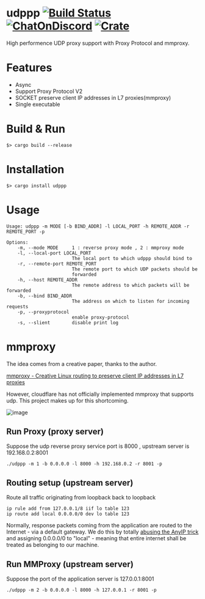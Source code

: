 # udppp [![Build Status](https://img.shields.io/github/workflow/status/b23r0/udppp/Rust)](https://github.com/b23r0/udppp/actions/workflows/rust.yml) [![ChatOnDiscord](https://img.shields.io/badge/chat-on%20discord-blue)](https://discord.gg/ZKtYMvDFN4) [![Crate](https://img.shields.io/crates/v/udppp)](https://crates.io/crates/udppp)
High performence UDP proxy support with Proxy Protocol and mmproxy.

# Features

* Async
* Support Proxy Protocol V2
* SOCKET preserve client IP addresses in L7 proxies(mmproxy)
* Single executable

# Build & Run

`$> cargo build --release`

# Installation

`$> cargo install udppp`

# Usage

```
Usage: udppp -m MODE [-b BIND_ADDR] -l LOCAL_PORT -h REMOTE_ADDR -r REMOTE_PORT -p

Options:
    -m, --mode MODE     1 : reverse proxy mode , 2 : mmproxy mode
    -l, --local-port LOCAL_PORT
                        The local port to which udppp should bind to
    -r, --remote-port REMOTE_PORT
                        The remote port to which UDP packets should be
                        forwarded
    -h, --host REMOTE_ADDR
                        The remote address to which packets will be forwarded
    -b, --bind BIND_ADDR
                        The address on which to listen for incoming requests
    -p, --proxyprotocol
                        enable proxy-protocol
    -s, --slient        disable print log

```

# mmproxy

The idea comes from a creative paper, thanks to the author. 

[mmproxy - Creative Linux routing to preserve client IP addresses in L7 proxies](https://blog.cloudflare.com/mmproxy-creative-way-of-preserving-client-ips-in-spectrum/)

However, cloudflare has not officially implemented mmproxy that supports udp. This project makes up for this shortcoming.

![image]( https://github.com/b23r0/udppp/blob/main/example/mmproxy.jpg)

## Run Proxy (proxy server)

Suppose the udp reverse proxy service port is 8000 , upstream server is 192.168.0.2:8001

```
./udppp -m 1 -b 0.0.0.0 -l 8000 -h 192.168.0.2 -r 8001 -p
```

## Routing setup (upstream server) 

Route all traffic originating from loopback back to loopback

```
ip rule add from 127.0.0.1/8 iif lo table 123
ip route add local 0.0.0.0/0 dev lo table 123
```

Normally, response packets coming from the application are routed to the Internet - via a default gateway. We do this by totally [abusing the AnyIP trick](https://blog.cloudflare.com/how-we-built-spectrum/) and assigning 0.0.0.0/0 to "local" - meaning that entire internet shall be treated as belonging to our machine. 

## Run MMProxy (upstream server)

Suppose the port of the application server is 127.0.0.1:8001

```
./udppp -m 2 -b 0.0.0.0 -l 8000 -h 127.0.0.1 -r 8001 -p
```
